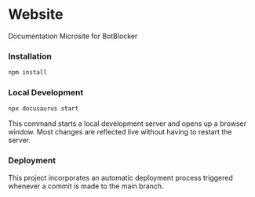 # Website

Documentation Microsite for BotBlocker

### Installation

```bash
npm install
```

### Local Development

```bash
npx docusaurus start
```

This command starts a local development server and opens up a browser window. Most changes are reflected live without having to restart the server.

### Deployment

This project incorporates an automatic deployment process triggered whenever a commit is made to the main branch.
